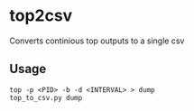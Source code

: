 # top2csv
Converts continious top outputs to a single csv

## Usage
```
top -p <PID> -b -d <INTERVAL> > dump
top_to_csv.py dump
```
